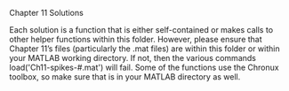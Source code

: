 Chapter 11 Solutions

Each solution is a function that is either self-contained or makes calls to other helper functions within this folder. However, please ensure that Chapter 11’s files (particularly the .mat files) are within this folder or within your MATLAB working directory. If not, then the various commands load('Ch11-spikes-#.mat') will fail. Some of the functions use the Chronux toolbox, so make sure that is in your MATLAB directory as well.